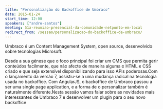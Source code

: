 ```yaml
---
title: "Personalização do Backoffice de Umbraco"
date: 2015-01-24
start_time: 12:00
speakers: ["andre-santos"]
meeting: 51a-reuniao-presencial-da-comunidade-netponto-em-local
redirect_from: /sessao/personalizacao-do-backoffice-de-umbraco/
---
```


Umbraco é um Content Management System, open source, desenvolvido sobre tecnologias Microsoft.

Desde a sua génese que o foco principal foi criar um CMS que permita gerir conteúdos facilmente, que não afecte de maneira alguma o HTML e CSS criado e que seja extensível disponibilizando para isso APIs poderosas.Com o lançamento da versão 7, assistiu-se a uma mudança radical na tecnologia usada no backoffice. Com AngularJS, o backoffice de Umbraco passou a ser uma single page application, e a forma de o personalizar também é naturalmente diferente.Nesta sessão vamos falar sobre as novidades mais interessantes de Umbraco 7 e desenvolver um plugin para o seu novo backoffice
